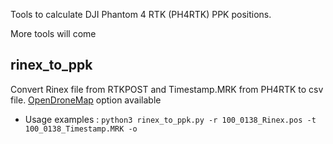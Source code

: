 Tools to calculate DJI Phantom 4 RTK (PH4RTK) PPK positions.

More tools will come

## rinex_to_ppk
Convert Rinex file from RTKPOST and Timestamp.MRK from PH4RTK to csv file. [OpenDroneMap](https://opendronemap.org/) option available
- Usage examples
 :
```python3 rinex_to_ppk.py -r 100_0138_Rinex.pos -t 100_0138_Timestamp.MRK -o ```


